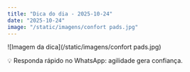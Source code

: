 ```yaml
---
title: "Dica do dia - 2025-10-24"
date: "2025-10-24"
image: "/static/imagens/confort pads.jpg"
---
```


![Imagem da dica](/static/imagens/confort pads.jpg)

💡 Responda rápido no WhatsApp: agilidade gera confiança.
